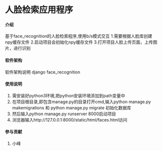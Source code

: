 # 人脸检索应用程序

#### 介绍
基于face_recognition的人脸检索程序,使用b/s模式交互
1.需要根据人脸库创建npy缓存文件
2.启动项目会初始化npy缓存文件
3.打开项目人脸上传页面，上传图片，进行识别




#### 软件架构
软件架构说明
django
face_recognition


#### 使用说明
1.  需安装好python3环境,把python安装环境添加到path变量中
2.  在项目根目录,即包含manage.py的目录打开cmd,输入python manage.py makemigrations 和 python manage.py migrate 初始化数据库
3.  然后输入python manage.py runserver 8000启动项目
4.  浏览器输入http://127.0.0.1:8000/static/html/faces.html访问


#### 参与贡献

1.  小峰

